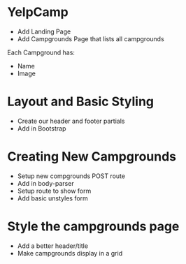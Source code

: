 # YelpCamp

* Add Landing Page
* Add Campgrounds Page that lists all campgrounds

Each Campground has: 
* Name
* Image

# Layout and Basic Styling

* Create our header and footer partials
* Add in Bootstrap

# Creating New Campgrounds

* Setup new compgrounds POST route
* Add in body-parser
* Setup route to show form
* Add basic unstyles form

# Style the campgrounds page

* Add a better header/title
* Make campgrounds display in a grid